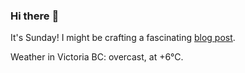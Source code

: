### Hi there :wave:

It's Sunday! I might be crafting a fascinating [blog post](https://benjaminwuethrich.dev).

Weather in Victoria BC: overcast, at +6°C.
